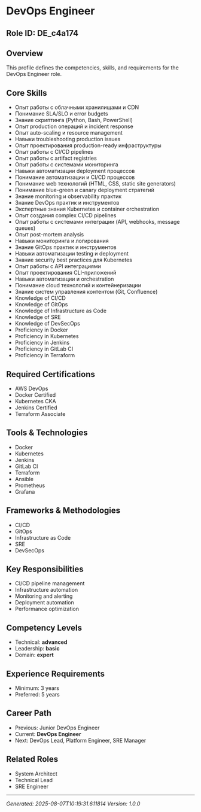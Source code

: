 # DevOps Engineer

## Role ID: DE_c4a174

## Overview
This profile defines the competencies, skills, and requirements for the DevOps Engineer role.

## Core Skills
- Опыт работы с облачными хранилищами и CDN
- Понимание SLA/SLO и error budgets
- Знание скриптинга (Python, Bash, PowerShell)
- Опыт production операций и incident response
- Опыт auto-scaling и resource management
- Навыки troubleshooting production issues
- Опыт проектирования production-ready инфраструктуры
- Опыт работы с CI/CD pipelines
- Опыт работы с artifact registries
- Опыт работы с системами мониторинга
- Навыки автоматизации deployment процессов
- Понимание автоматизации и CI/CD процессов
- Понимание web технологий (HTML, CSS, static site generators)
- Понимание blue-green и canary deployment стратегий
- Знание monitoring и observability практик
- Знание DevOps практик и инструментов
- Экспертные знания Kubernetes и container orchestration
- Опыт создания complex CI/CD pipelines
- Опыт работы с системами интеграции (API, webhooks, message queues)
- Опыт post-mortem analysis
- Навыки мониторинга и логирования
- Знание GitOps практик и инструментов
- Навыки автоматизации testing и deployment
- Знание security best practices для Kubernetes
- Опыт работы с API интеграциями
- Опыт проектирования CLI-приложений
- Навыки автоматизации и orchestration
- Понимание cloud технологий и контейнеризации
- Знание систем управления контентом (Git, Confluence)
- Knowledge of CI/CD
- Knowledge of GitOps
- Knowledge of Infrastructure as Code
- Knowledge of SRE
- Knowledge of DevSecOps
- Proficiency in Docker
- Proficiency in Kubernetes
- Proficiency in Jenkins
- Proficiency in GitLab CI
- Proficiency in Terraform

## Required Certifications
- AWS DevOps
- Docker Certified
- Kubernetes CKA
- Jenkins Certified
- Terraform Associate

## Tools & Technologies
- Docker
- Kubernetes
- Jenkins
- GitLab CI
- Terraform
- Ansible
- Prometheus
- Grafana

## Frameworks & Methodologies
- CI/CD
- GitOps
- Infrastructure as Code
- SRE
- DevSecOps

## Key Responsibilities
- CI/CD pipeline management
- Infrastructure automation
- Monitoring and alerting
- Deployment automation
- Performance optimization

## Competency Levels
- Technical: **advanced**
- Leadership: **basic**
- Domain: **expert**

## Experience Requirements
- Minimum: 3 years
- Preferred: 5 years

## Career Path
- Previous: Junior DevOps Engineer
- Current: **DevOps Engineer**
- Next: DevOps Lead, Platform Engineer, SRE Manager

## Related Roles
- System Architect
- Technical Lead
- SRE Engineer

---
*Generated: 2025-08-07T10:19:31.611814*
*Version: 1.0.0*
